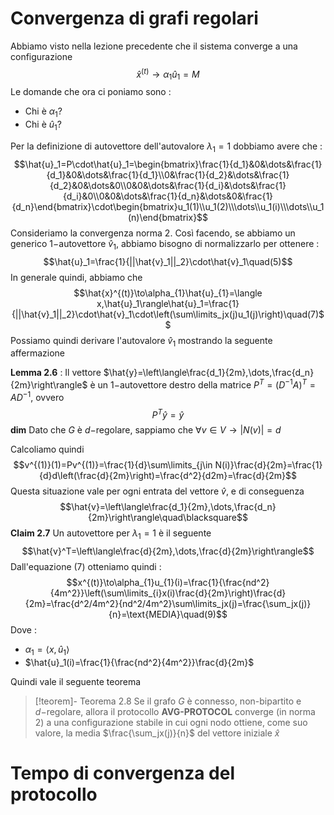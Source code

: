 # Convergenza di grafi regolari

Abbiamo visto nella lezione precedente che il sistema converge a una configurazione $$\hat{x}^{(t)}\to\alpha_1\hat{u}_1=M$$
Le domande che ora ci poniamo sono : 
- Chi è $\alpha_1$?
- Chi è $\hat{u}_1$?

Per la definizione di autovettore dell'autovalore $\lambda_1=1$ dobbiamo avere che :
$$\hat{u}_1=P\cdot\hat{u}_1=\begin{bmatrix}\frac{1}{d_1}&0&\dots&\frac{1}{d_1}&0&\dots&\frac{1}{d_1}\\0&\frac{1}{d_2}&\dots&\frac{1}{d_2}&0&\dots&0\\0&0&\dots&\frac{1}{d_i}&\dots&\frac{1}{d_i}&0\\0&0&\dots&\frac{1}{d_n}&\dots&0&\frac{1}{d_n}\end{bmatrix}\cdot\begin{bmatrix}u_1(1)\\u_1(2)\\\dots\\u_1(i)\\\dots\\u_1(n)\end{bmatrix}$$
Consideriamo la convergenza norma 2. Così facendo, se abbiamo un generico $1-$autovettore $\hat{v}_1$, abbiamo bisogno di normalizzarlo per ottenere : $$\hat{u}_1=\frac{1}{||\hat{v}_1||_2}\cdot\hat{v}_1\quad(5)$$
In generale quindi, abbiamo che $$\hat{x}^{(t)}\to\alpha_{1}\hat{u}_{1}=\langle x,\hat{u}_1\rangle\hat{u}_1=\frac{1}{||\hat{v}_1||_2}\cdot\hat{v}_1\cdot\left(\sum\limits_jx(j)u_1(j)\right)\quad(7)$$Possiamo quindi derivare l'autovalore $\hat{v}_1$ mostrando la seguente affermazione

**Lemma 2.6** : 
Il vettore $\hat{y}=\left\langle\frac{d_1}{2m},\dots,\frac{d_n}{2m}\right\rangle$ è un $1-$autovettore destro della matrice $P^T=(D^{-1}A)^T=AD^{-1}$, ovvero $$P^T\hat{y}=\hat{y}$$
**dim**
Dato che $G$ è $d-$regolare, sappiamo che $\forall v\in V\to|N(v)|=d$

Calcoliamo quindi $$v^{(1)}(1)=Pv^{(1)}=\frac{1}{d}\sum\limits_{j\in N(i)}\frac{d}{2m}=\frac{1}{d}d\left(\frac{d}{2m}\right)=\frac{d^2}{d2m}=\frac{d}{2m}$$
Questa situazione vale per ogni entrata del vettore $\hat{v}$, e di conseguenza $$\hat{v}=\left\langle\frac{d_1}{2m},\dots,\frac{d_n}{2m}\right\rangle\quad\blacksquare$$
**Claim 2.7**
Un autovettore per $\lambda_1=1$ è il seguente $$\hat{v}^T=\left\langle\frac{d}{2m},\dots,\frac{d}{2m}\right\rangle$$
Dall'equazione $(7)$ otteniamo quindi : 
$$x^{(t)}\to\alpha_{1}u_{1}(i)=\frac{1}{\frac{nd^2}{4m^2}}\left(\sum\limits_{i}x(i)\frac{d}{2m}\right)\frac{d}{2m}=\frac{d^2/4m^2}{nd^2/4m^2}\sum\limits_jx(j)=\frac{\sum_jx(j)}{n}=\text{MEDIA}\quad(9)$$
Dove : 
- $\alpha_1=\langle x,\hat{u}_1\rangle$ 
- $\hat{u}_1(i)=\frac{1}{\frac{nd^2}{4m^2}}\frac{d}{2m}$

Quindi vale il seguente teorema

>[!teorem]- Teorema 2.8
>Se il grafo $G$ è connesso, non-bipartito e $d-$regolare, allora il protocollo **AVG-PROTOCOL** converge (in norma 2) a una configurazione stabile in cui ogni nodo ottiene, come suo valore, la media $\frac{\sum_jx(j)}{n}$ del vettore iniziale $\hat{x}$

# Tempo di convergenza del protocollo
